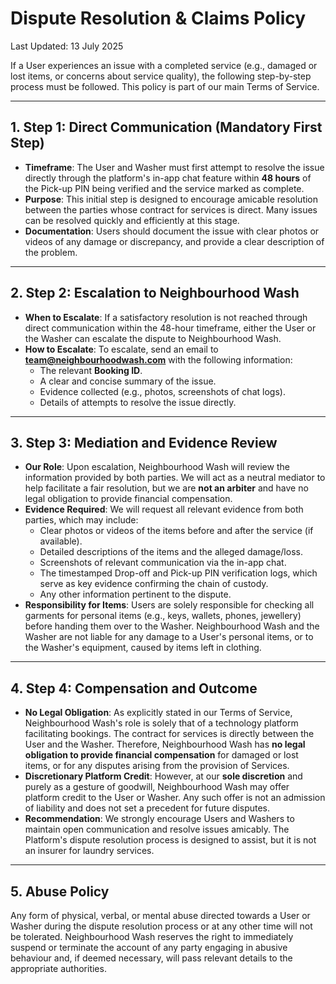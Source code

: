 # Dispute Resolution & Claims Policy

Last Updated: 13 July 2025

If a User experiences an issue with a completed service (e.g., damaged or lost items, or concerns about service quality), the following step-by-step process must be followed. This policy is part of our main Terms of Service.

---

## 1. Step 1: Direct Communication (Mandatory First Step)

- **Timeframe**: The User and Washer must first attempt to resolve the issue directly through the platform's in-app chat feature within **48 hours** of the Pick-up PIN being verified and the service marked as complete.
- **Purpose**: This initial step is designed to encourage amicable resolution between the parties whose contract for services is direct. Many issues can be resolved quickly and efficiently at this stage.
- **Documentation**: Users should document the issue with clear photos or videos of any damage or discrepancy, and provide a clear description of the problem.

---

## 2. Step 2: Escalation to Neighbourhood Wash

- **When to Escalate**: If a satisfactory resolution is not reached through direct communication within the 48-hour timeframe, either the User or the Washer can escalate the dispute to Neighbourhood Wash.
- **How to Escalate**: To escalate, send an email to **team@neighbourhoodwash.com** with the following information:
  - The relevant **Booking ID**.
  - A clear and concise summary of the issue.
  - Evidence collected (e.g., photos, screenshots of chat logs).
  - Details of attempts to resolve the issue directly.

---

## 3. Step 3: Mediation and Evidence Review

- **Our Role**: Upon escalation, Neighbourhood Wash will review the information provided by both parties. We will act as a neutral mediator to help facilitate a fair resolution, but we are **not an arbiter** and have no legal obligation to provide financial compensation.
- **Evidence Required**: We will request all relevant evidence from both parties, which may include:
  - Clear photos or videos of the items before and after the service (if available).
  - Detailed descriptions of the items and the alleged damage/loss.
  - Screenshots of relevant communication via the in-app chat.
  - The timestamped Drop-off and Pick-up PIN verification logs, which serve as key evidence confirming the chain of custody.
  - Any other information pertinent to the dispute.
- **Responsibility for Items**: Users are solely responsible for checking all garments for personal items (e.g., keys, wallets, phones, jewellery) before handing them over to the Washer. Neighbourhood Wash and the Washer are not liable for any damage to a User's personal items, or to the Washer's equipment, caused by items left in clothing.

---

## 4. Step 4: Compensation and Outcome

- **No Legal Obligation**: As explicitly stated in our Terms of Service, Neighbourhood Wash's role is solely that of a technology platform facilitating bookings. The contract for services is directly between the User and the Washer. Therefore, Neighbourhood Wash has **no legal obligation to provide financial compensation** for damaged or lost items, or for any disputes arising from the provision of Services.
- **Discretionary Platform Credit**: However, at our **sole discretion** and purely as a gesture of goodwill, Neighbourhood Wash may offer platform credit to the User or Washer. Any such offer is not an admission of liability and does not set a precedent for future disputes.
- **Recommendation**: We strongly encourage Users and Washers to maintain open communication and resolve issues amicably. The Platform's dispute resolution process is designed to assist, but it is not an insurer for laundry services.

---

## 5. Abuse Policy

Any form of physical, verbal, or mental abuse directed towards a User or Washer during the dispute resolution process or at any other time will not be tolerated. Neighbourhood Wash reserves the right to immediately suspend or terminate the account of any party engaging in abusive behaviour and, if deemed necessary, will pass relevant details to the appropriate authorities.
